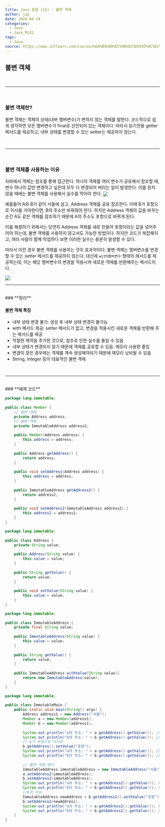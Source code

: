 ```yaml
---
title: Java 문법 (15) - 불변 객체
author: jay
date: 2024-04-24
categories:
  - Java
  - Java_Mid1
tags:
  - Java
source: https://www.inflearn.com/course/%EA%B9%80%EC%98%81%ED%95%9C%EC%9D%98-%EC%8B%A4%EC%A0%84-%EC%9E%90%EB%B0%94-%EC%A4%91%EA%B8%89-1
---
```

## **불변 객체**


<br />
 
---

<br/>

### **불변 객체란?**

불변 객체는 객체의 상태(내부 멤버변수)가 변하지 않는 객체를 말한다. 코드적으로 쉽게 생각하면 모든 멤버변수가 final로 선언되어 있는 객체이다. 따라서 읽기전용 getter 메서드를 제공하고, 내부 상태를 변경할 수 있는 setter는 제공하지 않는다.

<br />
 
---

<br/>

### **불변 객체를 사용하는 이유**

자바에서 객체는 참조를 통해 접근한다. 하나의 객체를 여러 변수가 공유해서 참조할 때, 변수 하나의 값만 변경하고 싶은데 모두 다 변경되어 버리는 일이 발생한다. 이를 원치 않을 때에는 불변 객체를 사용해서 실수를 막아야 한다. 
<img align="center" src="https://ifh.cc/g/zOVNnR.jpg">

예를들어 A와 B가 같이 서울에 살고, Address 객체를 공유 참조한다. 이때 B가 포항으로 이사를 가야한다면, B의 주소만 바꿔줘야 한다. 하지만 Address 객체의 값을 바꾸는 순간 A도 같은 객체를 잠조하기 때문에 A의 주소도 포항으로 바뀌게 된다. 

이를 해결하기 위해서는 당연히 Address 객체를 새로 만들어 포항이라는 값을 넣어주어야 하는데, 불변 객체를 사용하지 않고서도 가능한 방법이다. 하지만 코드가 복잡해지고, 여러 사람이 함께 작업하다 보면 이러한 실수는 충분히 발생할 수 있다.

따라서 이런 경우 불변 객체를 사용하는 것이 효과적이다. 불변 객체는 멤버변수를 변경할 수 있는 setter 메서드를 제공하지 않는다. 대신에 `with멤버변수` 형태의 메서드를 제공하는데, 이는 해당 멤버변수의 변경을 적용시켜 새로운 객체를 반환해주는 메서드이다. 

<img align="center" src="https://ifh.cc/g/l8jgNW.jpg">


<br />
 
---

<br/>
### **정리**

#### **불변 객체 특징**

- 내부 상태 변경 불가: 생성 후 내부 상태 변경이 불가능
- with 메서드 제공: setter 메서드가 없고, 변경을 적용시킨 새로운 객체를 반환해 주는 메서드를 제공
- 적절한 제약을 추가한 것으로, 참조로 인한 실수를 줄일 수 있음
- 내부 상태가 변경되지 않기 때문에 객체를 공유할 수 있음. 메모리 사용량 줄임
- 변경이 잦은 경우에는 객체를 계속 생성해야되기 때문에 메모리 낭비될 수 있음
- String, Integer 등이 대표적인 불변 객체

<br />
 
---

<br/>
### **예제 코드**

```java
package lang.immutable;  
  
public class Member {  
    // 일반 객체  
    private Address address;  
    // 불변 객체  
    private ImmutableAddress address2;  
  
    public Member(Address address) {  
        this.address = address;  
    }  
  
    public Address getAddress() {  
        return address;  
    }  
  
    public void setAddress(Address address) {  
        this.address = address;  
    }  
  
    public ImmutableAddress getAddress2() {  
        return address2;  
    }  
  
    public void setAddress2(ImmutableAddress address2) {  
        this.address2 = address2;  
    }  
}
```

```java
package lang.immutable;  
  
public class Address {  
    private String value;  
  
    public Address(String value) {  
        this.value = value;  
    }  
  
    public String getValue() {  
        return value;  
    }  
  
    public void setValue(String value) {  
        this.value = value;  
    }  
}
```

```java
package lang.immutable;  
  
public class ImmutableAddress {  
    private final String value;  
  
    public ImmutableAddress(String value) {  
        this.value = value;  
    }  
  
    public String getValue() {  
        return value;  
    }  
  
    public ImmutableAddress withValue(String value){  
        return new ImmutableAddress(value);  
    }  
}
```

```java
package lang.immutable;  
  
public class ImmutableMain {  
    public static void main(String[] args) {  
        Address address1 = new Address("서울");  
        Member a = new Member(address1);  
        Member b = new Member(address1);  
  
        System.out.println("a의 주소: " + a.getAddress().getValue()); // 서울  
        System.out.println("b의 주소: " + b.getAddress().getValue()); // 서울  
        // b가 포항으로 이사감  
        b.getAddress().setValue("포항");  
        System.out.println("a의 주소: " + a.getAddress().getValue()); // 포항  
        System.out.println("b의 주소: " + b.getAddress().getValue()); // 포항  
  
        // 불변 객체 예시  
        ImmutableAddress immutableAddress = new ImmutableAddress("서울");  
        a.setAddress2(immutableAddress);  
        b.setAddress2(immutableAddress);  
        System.out.println("a의 주소: " + a.getAddress2().getValue()); // 서울  
        System.out.println("b의 주소: " + b.getAddress2().getValue()); // 서울  
        //b의 이사  
        ImmutableAddress newAddress = b.getAddress2().withValue("포항");  
        b.setAddress2(newAddress);  
        System.out.println("a의 주소: " + a.getAddress2().getValue()); // 서울  
        System.out.println("b의 주소: " + b.getAddress2().getValue()); // 포항  
    }  
}
```
